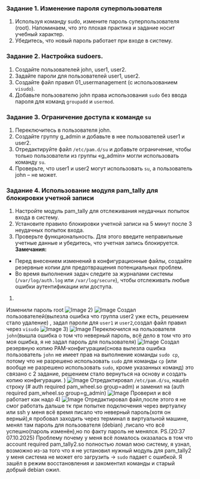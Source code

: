 ### Задание 1. Изменение пароля суперпользователя
1. Используя команду sudo, измените пароль суперпользователя (root). Напоминаем, что это плохая практика и задание носит учебный характер.
2. Убедитесь, что новый пароль работает при входе в систему.
### Задание 2. Настройка sudoers.
1. Создайте пользователей john, user1, user2.
2. Задайте пароли для пользователей user1, user2.
3. Создайте файл правил 01_usermanagement (с использованием `visudo`).
4. Добавьте пользователю john права использования `sudo` без ввода пароля для команд `groupadd` и `usermod`.
### Задание 3. Ограничение доступа к команде `su`
1. Переключитесь в пользователя john.
2. Создайте группу g_admin и добавьте в нее пользователей user1 и user2.
3. Отредактируйте файл `/etc/pam.d/su` и добавьте ограничение, чтобы только пользователи из группы «g_admin» могли использовать команду `su`.
4. Проверьте, что user1 и user2 могут использовать `su`, а пользователь john – не может.
### Задание 4. Использование модуля pam_tally для блокировки учетной записи
1. Настройте модуль pam_tally для отслеживания неудачных попыток входа в систему.
2. Установите правило блокировки учетной записи на 5 минут после 3 неудачных попыток входа.
3. Проверьте функциональность. Для этого введите неправильные учетные данные и убедитесь, что учетная запись блокируется.
**Замечания:**
- Перед внесением изменений в конфигурационные файлы, создайте резервные копии для предотвращения потенциальных проблем.
- Во время выполнения задач следите за журналами системы (`/var/log/auth.log` или `/var/log/secure`), чтобы отслеживать любые ошибки аутентификации или доступа.
1)
Изменили пароль root
![Image](<https://github.com/Ro1FZ/Test-work-Sedinkin/blob/main/Pasted%20image%2020251005183502.png?raw=true>)
2)
![Image](<https://github.com/Ro1FZ/Test-work-Sedinkin/blob/main/Pasted%20image%2020251005185008.png?raw=true>)
Создал пользователей(вылезла ошибка что группа user2 уже есть, решением стало удаление) , задал пароли для `user1` и `user2`,создал файл правил через `visudo`
![Image](<https://github.com/Ro1FZ/Test-work-Sedinkin/blob/main/Pasted%20image%2020251005185323.png?raw=true>)
3)
![Image](<https://github.com/Ro1FZ/Test-work-Sedinkin/blob/main/Pasted%20image%2020251005190347.png?raw=true>)
Переключился на пользователя `john`(вышла ошибка о том что неверный пароль, всё дело в том что это моя ошибка, я не задал пароль для пользователя)
![Image](<https://github.com/Ro1FZ/Test-work-Sedinkin/blob/main/Pasted%20image%2020251005190842.png?raw=true>)
Создал резервную копию PAM-конфигурации(снова вылезла ошибка пользователь `john` не имеет прав на выполнение команды `sudo cp`, потому что не разрешено использовать `sudo` для команды `cp` (или вообще не разрешено использовать `sudo`, кроме указанных команд) это связано с 2 задание, решением стало вернуться на основу и создать копию конфигурации. )
![Image](<https://github.com/Ro1FZ/Test-work-Sedinkin/blob/main/Pasted%20image%2020251005191811.png?raw=true>)
Отредактировал `/etc/pam.d/su`, нашёл строку (# auth required pam_wheel.so group=adm) и заменил на (auth required pam_wheel.so group=g_admin)
![Image](<https://github.com/Ro1FZ/Test-work-Sedinkin/blob/main/Pasted%20image%2020251005192359.png?raw=true>)
Проверил и всё работает как надо
4)
![Image](<https://github.com/Ro1FZ/Test-work-Sedinkin/blob/main/Pasted%20image%2020251005193843.png?raw=true>)
Отредактировал файл,после этого я не смог работать дальше тк при попытке подключения через виртуалку или ssh у меня всё время писало что неверный пароль(хотя он верный),я пробовал заходить через терминал в виртуальной машине, менял там пароль для пользователя (debian) ,писало что всё успешно(пароль изменён),но по факту пароль не менялся.
PS.(20:37 07.10.2025) Проблему почему у меня всё ломалось оказалась в том что account required pam_tally2.so полностью ломал мою систему, я узнал, возможно из-за того что я не установил нужный модуль для pam_tally2 у меня система не может его загрузить → `sudo` падает с ошибкой. Я зашёл в режим восстановления и закоментил команды и старый добрый debian ожил.